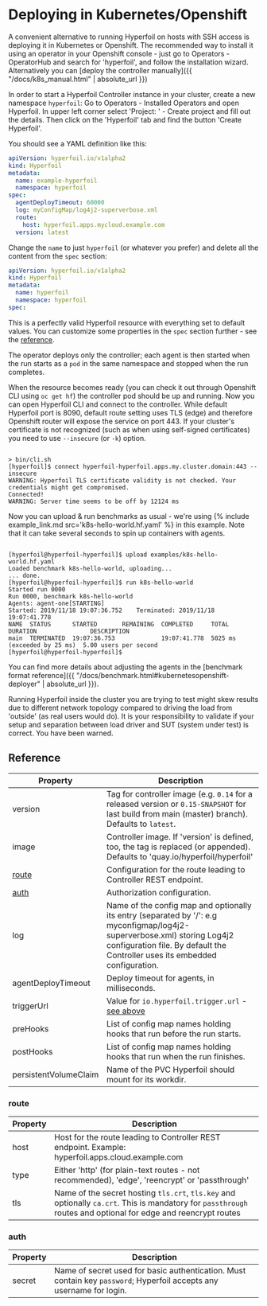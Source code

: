 ---
---
# Deploying in Kubernetes/Openshift

A convenient alternative to running Hyperfoil on hosts with SSH access is deploying it in Kubernetes or Openshift. The recommended way to install it using an operator in your Openshift console - just go to Operators - OperatorHub and search for 'hyperfoil', and follow the installation wizard. Alternatively you can [deploy the controller manually]({{ "/docs/k8s_manual.html" | absolute_url }})

In order to start a Hyperfoil Controller instance in your cluster, create a new namespace `hyperfoil`: Go to Operators - Installed Operators and open Hyperfoil. In upper left corner select 'Project: ' - Create project and fill out the details. Then click on the 'Hyperfoil' tab and find the button 'Create Hyperfoil'.

You should see a YAML definition like this:

```yaml
apiVersion: hyperfoil.io/v1alpha2
kind: Hyperfoil
metadata:
  name: example-hyperfoil
  namespace: hyperfoil
spec:
  agentDeployTimeout: 60000
  log: myConfigMap/log4j2-superverbose.xml
  route:
    host: hyperfoil.apps.mycloud.example.com
  version: latest
```

Change the `name` to just `hyperfoil` (or whatever you prefer) and delete all the content from the `spec` section:

```yaml
apiVersion: hyperfoil.io/v1alpha2
kind: Hyperfoil
metadata:
  name: hyperfoil
  namespace: hyperfoil
spec:
```

This is a perfectly valid Hyperfoil resource with everything set to default values. You can customize some properties in the `spec` section further - see the [reference](#reference).

The operator deploys only the controller; each agent is then started when the run starts as a `pod` in the same namespace and stopped when the run completes.

When the resource becomes ready (you can check it out through Openshift CLI using `oc get hf`) the controller pod should be up and running. Now you can open Hyperfoil CLI and connect to the controller. While default Hyperfoil port is 8090, default route setting uses TLS (edge) and therefore Openshift router will expose the service on port 443. If your cluster's certificate is not recognized (such as when using self-signed certificates) you need to use `--insecure` (or `-k`) option.

<pre class="nohighlight hljs"><code>
&gt; bin/cli.sh
[hyperfoil]$ connect hyperfoil-hyperfoil.apps.my.cluster.domain:443 --insecure
<span class="warnlog">WARNING: Hyperfoil TLS certificate validity is not checked. Your credentials might get compromised.</span>
Connected!
<span class="warnlog">WARNING: Server time seems to be off by 12124 ms</span>
</code></pre>

Now you can upload & run benchmarks as usual - we're using {% include example_link.md src='k8s-hello-world.hf.yaml' %} in this example. Note that it can take several seconds to spin up containers with agents.

<pre class="nohighlight hljs"><code>
[hyperfoil@hyperfoil-hyperfoil]$ upload examples/k8s-hello-world.hf.yaml
Loaded benchmark k8s-hello-world, uploading...
... done.
[hyperfoil@hyperfoil-hyperfoil]$ run k8s-hello-world
Started run 0000
Run 0000, benchmark k8s-hello-world
Agents: agent-one[STARTING]
Started: 2019/11/18 19:07:36.752    Terminated: 2019/11/18 19:07:41.778
<span class="hfcaption">NAME  STATUS      STARTED       REMAINING  COMPLETED     TOTAL DURATION               DESCRIPTION</span>
main  TERMINATED  19:07:36.753             19:07:41.778  5025 ms (exceeded by 25 ms)  5.00 users per second
[hyperfoil@hyperfoil-hyperfoil]$
</code></pre>

You can find more details about adjusting the agents in the [benchmark format reference]({{ "/docs/benchmark.html#kubernetesopenshift-deployer" | absolute_url }}).

Running Hyperfoil inside the cluster you are trying to test might skew results due to different network topology compared to driving the load from 'outside' (as real users would do). It is your responsibility to validate if your setup and separation between load driver and SUT (system under test) is correct. You have been warned.

## Reference

| Property                   | Description        |
| -------------------------- | ------------------ |
| version                    | Tag for controller image (e.g. `0.14` for a released version or `0.15-SNAPSHOT` for last build from main (master) branch). Defaults to `latest`. |
| image                      | Controller image. If 'version' is defined, too, the tag is replaced (or appended). Defaults to 'quay.io/hyperfoil/hyperfoil' |
| [route](#route)            | Configuration for the route leading to Controller REST endpoint. |
| [auth](#auth)              | Authorization configuration. |
| log                        | Name of the config map and optionally its entry (separated by '/': e.g myconfigmap/log4j2-superverbose.xml) storing Log4j2 configuration file. By default the Controller uses its embedded configuration. |
| agentDeployTimeout         | Deploy timeout for agents, in milliseconds. |
| triggerUrl                 | Value for `io.hyperfoil.trigger.url` - [see above](#starting-the-controller-manually)
| preHooks                   | List of config map names holding hooks that run before the run starts. |
| postHooks                  | List of config map names holding hooks that run when the run finishes. |
| persistentVolumeClaim      | Name of the PVC Hyperfoil should mount for its workdir. |

### route

| Property | Description |
| ---------| ----------- |
| host     | Host for the route leading to Controller REST endpoint. Example: hyperfoil.apps.cloud.example.com |
| type     | Either 'http' (for plain-text routes - not recommended), 'edge', 'reencrypt' or 'passthrough' |
| tls      | Name of the secret hosting `tls.crt`, `tls.key` and optionally `ca.crt`. This is mandatory for `passthrough` routes and optional for edge and reencrypt routes |

### auth

| Property | Description |
| -------- | ----------- |
| secret   | Name of secret used for basic authentication. Must contain key `password`; Hyperfoil accepts any username for login. |
